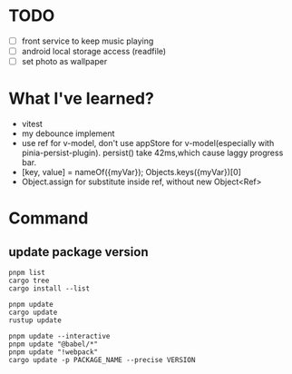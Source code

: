 # TODO
- [ ] front service to keep music playing
- [ ] android local storage access (readfile)
- [ ] set photo as wallpaper

# What I've learned?
- vitest
- my debounce implement
- use ref for v-model, don't use appStore for v-model(especially with pinia-persist-plugin).
persist() take 42ms,which cause laggy progress bar.
- [key, value] = nameOf({myVar}); Objects.keys({myVar})[0]
- Object.assign for substitute inside ref, without new Object\<Ref\>

# Command
## update package version

```batch
pnpm list
cargo tree
cargo install --list

pnpm update
cargo update
rustup update

pnpm update --interactive
pnpm update "@babel/*"
pnpm update "!webpack"
cargo update -p PACKAGE_NAME --precise VERSION
```